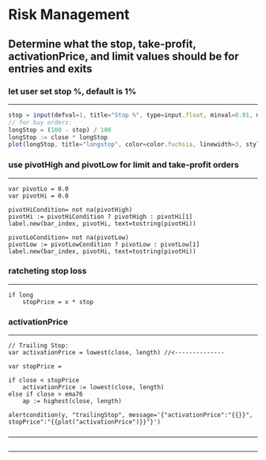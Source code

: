 # Risk Management
## Determine what the stop, take-profit, activationPrice, and limit values should be for entries and exits

### let user set stop %, default is 1%
---
```javascript
stop = input(defval=1, title="Stop %", type=input.float, minval=0.01, maxval=100, step=0.01)
// for buy orders:
longStop = (100 - stop) / 100
longStop := close * longStop
plot(longStop, title="longstop", color=color.fuchsia, linewidth=3, style=plot.style_line, trackprice=true )
```
###  use pivotHigh and pivotLow for limit and take-profit orders
---
```
var pivotLo = 0.0
var pivotHi = 0.0

pivotHiCondition= not na(pivotHigh)
pivotHi := pivotHiCondition ? pivotHigh : pivotHi[1]
label.new(bar_index, pivotHi, text=tostring(pivotHi))

pivotLoCondition= not na(pivotLow)
pivotLow := pivotLowCondition ? pivotLow : pivotLow[1]
label.new(bar_index, pivotHi, text=tostring(pivotHi))

```
### ratcheting stop loss
---
```
if long
    stopPrice = x * stop

```
### activationPrice
---
```
// Trailing Stop:
var activationPrice = lowest(close, length) //<--------------

var stopPrice = 

if close < stopPrice
    activationPrice := lowest(close, length)
else if close > ema76
    ap := highest(close, length)

alertcondition(y, "trailingStop", message='{"activationPrice":"{{}}", stopPrice":"{{plot("activationPrice")}}"}')
```
###
---
```

```

---
```

```
